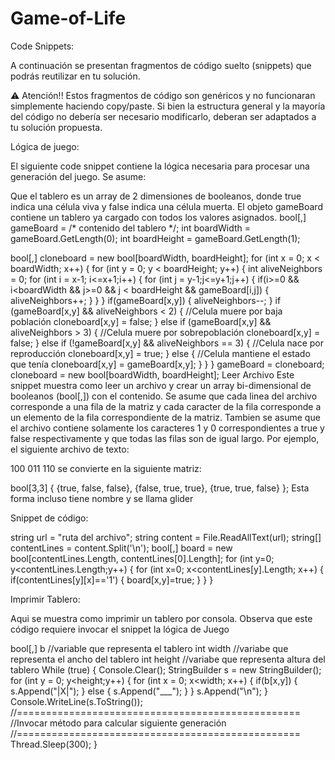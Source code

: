 # Game-of-Life

Code Snippets:

A continuación se presentan fragmentos de código suelto (snippets) que podrás reutilizar en tu solución.

⚠️ Atención!! Estos fragmentos de código son genéricos y no funcionaran simplemente haciendo copy/paste. Si bien la estructura general y la mayoría del código no debería ser necesario modificarlo, deberan ser adaptados a tu solución propuesta.

Lógica de juego:

El siguiente code snippet contiene la lógica necesaria para procesar una generación del juego. Se asume:

Que el tablero es un array de 2 dimensiones de booleanos, donde true indica una célula viva y false indica una célula muerta.
El objeto gameBoard contiene un tablero ya cargado con todos los valores asignados.
bool[,] gameBoard = /* contenido del tablero */;
int boardWidth = gameBoard.GetLength(0);
int boardHeight = gameBoard.GetLength(1);

bool[,] cloneboard = new bool[boardWidth, boardHeight];
for (int x = 0; x < boardWidth; x++)
{
    for (int y = 0; y < boardHeight; y++)
    {
        int aliveNeighbors = 0;
        for (int i = x-1; i<=x+1;i++)
        {
            for (int j = y-1;j<=y+1;j++)
            {
                if(i>=0 && i<boardWidth && j>=0 && j < boardHeight && gameBoard[i,j])
                {
                    aliveNeighbors++;
                }
            }
        }
        if(gameBoard[x,y])
        {
            aliveNeighbors--;
        }
        if (gameBoard[x,y] && aliveNeighbors < 2) 
        {
            //Celula muere por baja población
            cloneboard[x,y] = false; 
        }
        else if (gameBoard[x,y] && aliveNeighbors > 3) 
        {
            //Celula muere por sobrepoblación
            cloneboard[x,y] = false; 
        }
        else if (!gameBoard[x,y] && aliveNeighbors == 3) 
        {
            //Celula nace por reproducción 
            cloneboard[x,y] = true; 
        }
        else
        {
            //Celula mantiene el estado que tenía
            cloneboard[x,y] = gameBoard[x,y];
        }
    }
}
gameBoard = cloneboard;
cloneboard = new bool[boardWidth, boardHeight];
Leer Archivo
Este snippet muestra como leer un archivo y crear un array bi-dimensional de booleanos (bool[,]) con el contenido. Se asume que cada linea del archivo corresponde a una fila de la matriz y cada caracter de la fila corresponde a un elemento de la fila correspondiente de la matriz. Tambien se asume que el archivo contiene solamente los caracteres 1 y 0 correspondientes a true y false respectivamente y que todas las filas son de igual largo. Por ejemplo, el siguiente archivo de texto:

100
011
110
se convierte en la siguiente matriz:

bool[3,3] {
    {true, false, false},
    {false, true, true},
    {true, true, false}
};
Esta forma incluso tiene nombre y se llama glider



Snippet de código:

string url = "ruta del archivo";
string content = File.ReadAllText(url);
string[] contentLines = content.Split('\n');
bool[,] board = new bool[contentLines.Length, contentLines[0].Length];
for (int  y=0; y<contentLines.Length;y++)
{
    for (int x=0; x<contentLines[y].Length; x++)
    {
        if(contentLines[y][x]=='1')
        {
            board[x,y]=true;
        }
    }
}

Imprimir Tablero:

Aqui se muestra como imprimir un tablero por consola. Observa que este código requiere invocar el snippet la lógica de Juego

bool[,] b //variable que representa el tablero
int width //variabe que representa el ancho del tablero
int height //variabe que representa altura del tablero
While (true)
{
    Console.Clear();
    StringBuilder s = new StringBuilder();
    for (int y = 0; y<height;y++)
    {
        for (int x = 0; x<width; x++)
        {
            if(b[x,y])
            {
                s.Append("|X|");
            }
            else
            {
                s.Append("___");
            }
        }
        s.Append("\n");
    }
    Console.WriteLine(s.ToString());
    //=================================================
    //Invocar método para calcular siguiente generación
    //=================================================
    Thread.Sleep(300);
}
